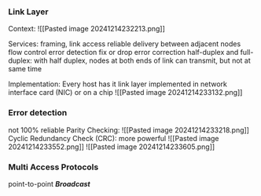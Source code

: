 ### Link Layer
Context:
![[Pasted image 20241214232213.png]]

Services:
framing, link access
reliable delivery between adjacent nodes
flow control
error detection
	fix or drop
error correction
half-duplex and full-duplex:
	with half duplex, nodes at both ends of link can transmit, but not at same time

Implementation:
Every host has it
link layer implemented in network interface card (NIC) or on a chip
![[Pasted image 20241214233132.png]]

### Error detection
not 100% reliable
Parity Checking:
![[Pasted image 20241214233218.png]]
Cyclic Redundancy Check (CRC):
more powerful 
![[Pasted image 20241214233552.png]]
![[Pasted image 20241214233605.png]]

### Multi Access Protocols
point-to-point
***Broadcast***